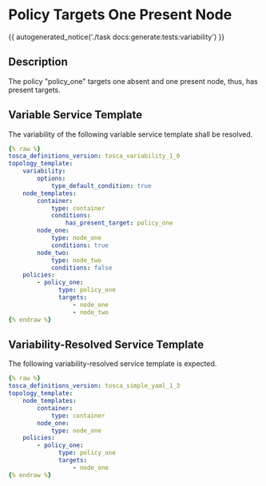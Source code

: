 # Policy Targets One Present Node

{{ autogenerated_notice('./task docs:generate:tests:variability') }}

## Description

The policy "policy_one" targets one absent and one present node, thus, has present targets.

## Variable Service Template

The variability of the following variable service template shall be resolved.

```yaml linenums="1"
{% raw %}
tosca_definitions_version: tosca_variability_1_0
topology_template:
    variability:
        options:
            type_default_condition: true
    node_templates:
        container:
            type: container
            conditions:
                has_present_target: policy_one
        node_one:
            type: node_one
            conditions: true
        node_two:
            type: node_two
            conditions: false
    policies:
        - policy_one:
              type: policy_one
              targets:
                  - node_one
                  - node_two
{% endraw %}
```




## Variability-Resolved Service Template

The following variability-resolved service template is expected.

```yaml linenums="1"
{% raw %}
tosca_definitions_version: tosca_simple_yaml_1_3
topology_template:
    node_templates:
        container:
            type: container
        node_one:
            type: node_one
    policies:
        - policy_one:
              type: policy_one
              targets:
                  - node_one
{% endraw %}
```

